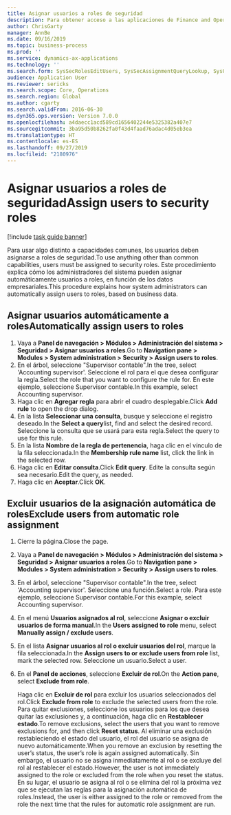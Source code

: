 ```yaml
---
title: Asignar usuarios a roles de seguridad
description: Para obtener acceso a las aplicaciones de Finance and Operations, los usuarios se deben asignar a roles de seguridad.
author: ChrisGarty
manager: AnnBe
ms.date: 09/16/2019
ms.topic: business-process
ms.prod: ''
ms.service: dynamics-ax-applications
ms.technology: ''
ms.search.form: SysSecRolesEditUsers, SysSecAssignmentQueryLookup, SysQueryForm, SysSecRoleExcludeUsers
audience: Application User
ms.reviewer: sericks
ms.search.scope: Core, Operations
ms.search.region: Global
ms.author: cgarty
ms.search.validFrom: 2016-06-30
ms.dyn365.ops.version: Version 7.0.0
ms.openlocfilehash: a4daecc1acd589cd1656402244e5325382a407e7
ms.sourcegitcommit: 3ba95d50b8262fa0f43d4faad76adac4d05eb3ea
ms.translationtype: HT
ms.contentlocale: es-ES
ms.lasthandoff: 09/27/2019
ms.locfileid: "2180976"
---
```

# <a name="assign-users-to-security-roles"></a><span data-ttu-id="45a44-103">Asignar usuarios a roles de seguridad</span><span class="sxs-lookup"><span data-stu-id="45a44-103">Assign users to security roles</span></span>

[!include [task guide banner](../../includes/task-guide-banner.md)]

<span data-ttu-id="45a44-104">Para usar algo distinto a capacidades comunes, los usuarios deben asignarse a roles de seguridad.</span><span class="sxs-lookup"><span data-stu-id="45a44-104">To use anything other than common capabilities, users must be assigned to security roles.</span></span> <span data-ttu-id="45a44-105">Este procedimiento explica cómo los administradores del sistema pueden asignar automáticamente usuarios a roles, en función de los datos empresariales.</span><span class="sxs-lookup"><span data-stu-id="45a44-105">This procedure explains how system administrators can automatically assign users to roles, based on business data.</span></span> 

## <a name="automatically-assign-users-to-roles"></a><span data-ttu-id="45a44-106">Asignar usuarios automáticamente a roles</span><span class="sxs-lookup"><span data-stu-id="45a44-106">Automatically assign users to roles</span></span>
1. <span data-ttu-id="45a44-107">Vaya a **Panel de navegación > Módulos > Administración del sistema > Seguridad > Asignar usuarios a roles**.</span><span class="sxs-lookup"><span data-stu-id="45a44-107">Go to **Navigation pane > Modules > System administration > Security > Assign users to roles**.</span></span>
2. <span data-ttu-id="45a44-108">En el árbol, seleccione "Supervisor contable".</span><span class="sxs-lookup"><span data-stu-id="45a44-108">In the tree, select 'Accounting supervisor'.</span></span> <span data-ttu-id="45a44-109">Seleccione el rol para el que desea configurar la regla.</span><span class="sxs-lookup"><span data-stu-id="45a44-109">Select the role that you want to configure the rule for.</span></span> <span data-ttu-id="45a44-110">En este ejemplo, seleccione Supervisor contable.</span><span class="sxs-lookup"><span data-stu-id="45a44-110">In this example, select Accounting supervisor.</span></span> 
3. <span data-ttu-id="45a44-111">Haga clic en **Agregar regla** para abrir el cuadro desplegable.</span><span class="sxs-lookup"><span data-stu-id="45a44-111">Click **Add rule** to open the drop dialog.</span></span>
4. <span data-ttu-id="45a44-112">En la lista **Seleccionar una consulta**, busque y seleccione el registro deseado.</span><span class="sxs-lookup"><span data-stu-id="45a44-112">In the **Select a query**list, find and select the desired record.</span></span> <span data-ttu-id="45a44-113">Seleccione la consulta que se usará para esta regla.</span><span class="sxs-lookup"><span data-stu-id="45a44-113">Select the query to use for this rule.</span></span>  
5. <span data-ttu-id="45a44-114">En la lista **Nombre de la regla de pertenencia**, haga clic en el vínculo de la fila seleccionada.</span><span class="sxs-lookup"><span data-stu-id="45a44-114">In the **Membership rule name** list, click the link in the selected row.</span></span>
6. <span data-ttu-id="45a44-115">Haga clic en **Editar consulta**.</span><span class="sxs-lookup"><span data-stu-id="45a44-115">Click **Edit query**.</span></span> <span data-ttu-id="45a44-116">Edite la consulta según sea necesario.</span><span class="sxs-lookup"><span data-stu-id="45a44-116">Edit the query, as needed.</span></span>  
7. <span data-ttu-id="45a44-117">Haga clic en **Aceptar**.</span><span class="sxs-lookup"><span data-stu-id="45a44-117">Click **OK**.</span></span>

## <a name="exclude-users-from-automatic-role-assignment"></a><span data-ttu-id="45a44-118">Excluir usuarios de la asignación automática de roles</span><span class="sxs-lookup"><span data-stu-id="45a44-118">Exclude users from automatic role assignment</span></span>
1. <span data-ttu-id="45a44-119">Cierre la página.</span><span class="sxs-lookup"><span data-stu-id="45a44-119">Close the page.</span></span>
2. <span data-ttu-id="45a44-120">Vaya a **Panel de navegación > Módulos > Administración del sistema > Seguridad > Asignar usuarios a roles**.</span><span class="sxs-lookup"><span data-stu-id="45a44-120">Go to **Navigation pane > Modules > System administration > Security > Assign users to roles**.</span></span>
3. <span data-ttu-id="45a44-121">En el árbol, seleccione "Supervisor contable".</span><span class="sxs-lookup"><span data-stu-id="45a44-121">In the tree, select 'Accounting supervisor'.</span></span> <span data-ttu-id="45a44-122">Seleccione una función.</span><span class="sxs-lookup"><span data-stu-id="45a44-122">Select a role.</span></span> <span data-ttu-id="45a44-123">Para este ejemplo, seleccione Supervisor contable.</span><span class="sxs-lookup"><span data-stu-id="45a44-123">For this example, select Accounting supervisor.</span></span>  
4. <span data-ttu-id="45a44-124">En el menú **Usuarios asignados al rol**, seleccione **Asignar o excluir usuarios de forma manual**.</span><span class="sxs-lookup"><span data-stu-id="45a44-124">In the **Users assigned to role** menu, select **Manually assign / exclude users**.</span></span>
5. <span data-ttu-id="45a44-125">En el lista **Asignar usuarios al rol o excluir usuarios del rol**, marque la fila seleccionada.</span><span class="sxs-lookup"><span data-stu-id="45a44-125">In the **Assign users to or exclude users from role** list, mark the selected row.</span></span> <span data-ttu-id="45a44-126">Seleccione un usuario.</span><span class="sxs-lookup"><span data-stu-id="45a44-126">Select a user.</span></span>  
6. <span data-ttu-id="45a44-127">En el **Panel de acciones**, seleccione **Excluir de rol**.</span><span class="sxs-lookup"><span data-stu-id="45a44-127">On the **Action pane**, select **Exclude from role**.</span></span>
    
    <span data-ttu-id="45a44-128">Haga clic en **Excluir de rol** para excluir los usuarios seleccionados del rol.</span><span class="sxs-lookup"><span data-stu-id="45a44-128">Click **Exclude from role** to exclude the selected users from the role.</span></span> <span data-ttu-id="45a44-129">Para quitar exclusiones, seleccione los usuarios para los que desea quitar las exclusiones y, a continuación, haga clic en **Restablecer estado**.</span><span class="sxs-lookup"><span data-stu-id="45a44-129">To remove exclusions, select the users that you want to remove exclusions for, and then click **Reset status**.</span></span> <span data-ttu-id="45a44-130">Al eliminar una exclusión restableciendo el estado del usuario, el rol del usuario se asigna de nuevo automáticamente.</span><span class="sxs-lookup"><span data-stu-id="45a44-130">When you remove an exclusion by resetting the user’s status, the user’s role is again assigned automatically.</span></span> <span data-ttu-id="45a44-131">Sin embargo, el usuario no se asigna inmediatamente al rol o se excluye del rol al restablecer el estado.</span><span class="sxs-lookup"><span data-stu-id="45a44-131">However, the user is not immediately assigned to the role or excluded from the role when you reset the status.</span></span> <span data-ttu-id="45a44-132">En su lugar, el usuario se asigna al rol o se elimina del rol la próxima vez que se ejecutan las reglas para la asignación automática de roles.</span><span class="sxs-lookup"><span data-stu-id="45a44-132">Instead, the user is either assigned to the role or removed from the role the next time that the rules for automatic role assignment are run.</span></span>  
